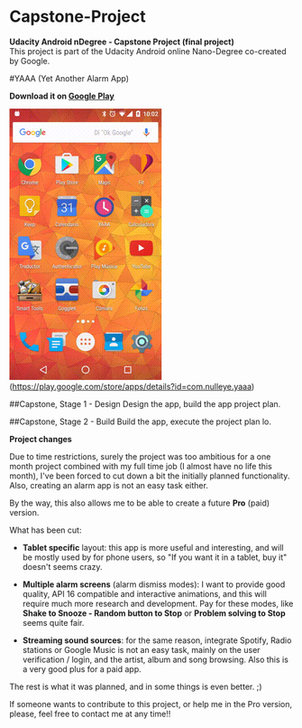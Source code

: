 # Capstone-Project

**Udacity Android nDegree - Capstone Project (final project)**  
This project is part of the Udacity Android online Nano-Degree co-created by Google.

#YAAA (Yet Another Alarm App)

**Download it on [Google Play](https://play.google.com/store/apps/details?id=com.nulleye.yaaa)**

![YAAA](preview/yaaa-preview.gif)(https://play.google.com/store/apps/details?id=com.nulleye.yaaa)

##Capstone, Stage 1 - Design
Design the app, build the app project plan.


##Capstone, Stage 2 - Build
Build the app, execute the project plan lo.

**Project changes**

Due to time restrictions, surely the project was too ambitious for a one month project combined with my full time job (I almost have no life this month), I've been forced to cut down a bit the initially planned functionality. Also, creating an alarm app is not an easy task either.

By the way, this also allows me to be able to create a future **Pro** (paid) version.

What has been cut:

* **Tablet specific** layout: this app is more useful and interesting, and will be mostly used by for phone users, so "If you want it in a tablet, buy it" doesn't seems crazy.

* **Multiple alarm screens** (alarm dismiss modes): I want to provide good quality, API 16 compatible and interactive animations, and this will require much more research and development. Pay for these modes, like **Shake to Snooze - Random button to Stop** or **Problem solving to Stop** seems quite fair.

* **Streaming sound sources**: for the same reason, integrate Spotify, Radio stations or Google Music is not an easy task, mainly on the user verification / login, and the artist, album and song browsing. Also this is a very good plus for a paid app.


The rest is what it was planned, and in some things is even better. ;)

If someone wants to contribute to this project, or help me in the Pro version, please, feel free to contact me at any time!! 
